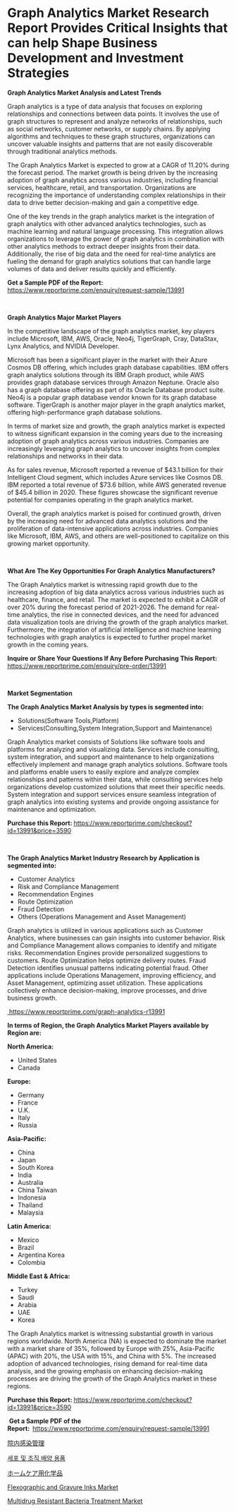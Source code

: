 <p><h1>Graph Analytics Market Research Report Provides Critical Insights that can help Shape Business Development and Investment Strategies</h1></p><p><strong>Graph Analytics Market Analysis and Latest Trends</strong></p>
<p><p>Graph analytics is a type of data analysis that focuses on exploring relationships and connections between data points. It involves the use of graph structures to represent and analyze networks of relationships, such as social networks, customer networks, or supply chains. By applying algorithms and techniques to these graph structures, organizations can uncover valuable insights and patterns that are not easily discoverable through traditional analytics methods.</p><p>The Graph Analytics Market is expected to grow at a CAGR of 11.20% during the forecast period. The market growth is being driven by the increasing adoption of graph analytics across various industries, including financial services, healthcare, retail, and transportation. Organizations are recognizing the importance of understanding complex relationships in their data to drive better decision-making and gain a competitive edge.</p><p>One of the key trends in the graph analytics market is the integration of graph analytics with other advanced analytics technologies, such as machine learning and natural language processing. This integration allows organizations to leverage the power of graph analytics in combination with other analytics methods to extract deeper insights from their data. Additionally, the rise of big data and the need for real-time analytics are fueling the demand for graph analytics solutions that can handle large volumes of data and deliver results quickly and efficiently.</p></p>
<p><strong>Get a Sample PDF of the Report:&nbsp;</strong> <a href="https://www.reportprime.com/enquiry/request-sample/13991">https://www.reportprime.com/enquiry/request-sample/13991</a></p>
<p>&nbsp;</p>
<p><strong>Graph Analytics Major Market Players</strong></p>
<p><p>In the competitive landscape of the graph analytics market, key players include Microsoft, IBM, AWS, Oracle, Neo4j, TigerGraph, Cray, DataStax, Lynx Analytics, and NVIDIA Developer. </p><p>Microsoft has been a significant player in the market with their Azure Cosmos DB offering, which includes graph database capabilities. IBM offers graph analytics solutions through its IBM Graph product, while AWS provides graph database services through Amazon Neptune. Oracle also has a graph database offering as part of its Oracle Database product suite. Neo4j is a popular graph database vendor known for its graph database software. TigerGraph is another major player in the graph analytics market, offering high-performance graph database solutions. </p><p>In terms of market size and growth, the graph analytics market is expected to witness significant expansion in the coming years due to the increasing adoption of graph analytics across various industries. Companies are increasingly leveraging graph analytics to uncover insights from complex relationships and networks in their data. </p><p>As for sales revenue, Microsoft reported a revenue of $43.1 billion for their Intelligent Cloud segment, which includes Azure services like Cosmos DB. IBM reported a total revenue of $73.6 billion, while AWS generated revenue of $45.4 billion in 2020. These figures showcase the significant revenue potential for companies operating in the graph analytics market. </p><p>Overall, the graph analytics market is poised for continued growth, driven by the increasing need for advanced data analytics solutions and the proliferation of data-intensive applications across industries. Companies like Microsoft, IBM, AWS, and others are well-positioned to capitalize on this growing market opportunity.</p></p>
<p>&nbsp;</p>
<p><strong>What Are The Key Opportunities For Graph Analytics Manufacturers?</strong></p>
<p><p>The Graph Analytics market is witnessing rapid growth due to the increasing adoption of big data analytics across various industries such as healthcare, finance, and retail. The market is expected to exhibit a CAGR of over 20% during the forecast period of 2021-2026. The demand for real-time analytics, the rise in connected devices, and the need for advanced data visualization tools are driving the growth of the graph analytics market. Furthermore, the integration of artificial intelligence and machine learning technologies with graph analytics is expected to further propel market growth in the coming years.</p></p>
<p><strong>Inquire or Share Your Questions If Any Before Purchasing This Report:</strong> <a href="https://www.reportprime.com/enquiry/pre-order/13991">https://www.reportprime.com/enquiry/pre-order/13991</a></p>
<p>&nbsp;</p>
<p><strong>Market Segmentation</strong></p>
<p><strong>The Graph Analytics Market Analysis by types is segmented into:</strong></p>
<p><ul><li>Solutions(Software Tools,Platform)</li><li>Services(Consulting,System Integration,Support and Maintenance)</li></ul></p>
<p><p>Graph Analytics market consists of Solutions like software tools and platforms for analyzing and visualizing data. Services include consulting, system integration, and support and maintenance to help organizations effectively implement and manage graph analytics solutions. Software tools and platforms enable users to easily explore and analyze complex relationships and patterns within their data, while consulting services help organizations develop customized solutions that meet their specific needs. System integration and support services ensure seamless integration of graph analytics into existing systems and provide ongoing assistance for maintenance and optimization.</p></p>
<p><strong>Purchase this Report:&nbsp;</strong><a href="https://www.reportprime.com/checkout?id=13991&price=3590">https://www.reportprime.com/checkout?id=13991&price=3590</a></p>
<p>&nbsp;</p>
<p><strong>The Graph Analytics Market Industry Research by Application is segmented into:</strong></p>
<p><ul><li>Customer Analytics</li><li>Risk and Compliance Management</li><li>Recommendation Engines</li><li>Route Optimization</li><li>Fraud Detection</li><li>Others (Operations Management and Asset Management)</li></ul></p>
<p><p>Graph analytics is utilized in various applications such as Customer Analytics, where businesses can gain insights into customer behavior. Risk and Compliance Management allows companies to identify and mitigate risks. Recommendation Engines provide personalized suggestions to customers. Route Optimization helps optimize delivery routes. Fraud Detection identifies unusual patterns indicating potential fraud. Other applications include Operations Management, improving efficiency, and Asset Management, optimizing asset utilization. These applications collectively enhance decision-making, improve processes, and drive business growth.</p></p>
<p><a href="https://www.reportprime.com/graph-analytics-r13991">&nbsp;https://www.reportprime.com/graph-analytics-r13991</a></p>
<p><strong>In terms of Region, the Graph Analytics Market Players available by Region are:</strong></p>
<p>
    <p> <strong> North America: </strong>
        <ul>
            <li>United States</li>
            <li>Canada</li>
        </ul>
        </p> 
    <p> <strong> Europe: </strong>
        <ul>
            <li>Germany</li>
            <li>France</li>
            <li>U.K.</li>
            <li>Italy</li>
            <li>Russia</li>
        </ul>
        </p> 
    <p> <strong> Asia-Pacific: </strong>
        <ul>
            <li>China</li>
            <li>Japan</li>
            <li>South Korea</li>
            <li>India</li>
            <li>Australia</li>
            <li>China Taiwan</li>
            <li>Indonesia</li>
            <li>Thailand</li>
            <li>Malaysia</li>
        </ul>
        </p> 
    <p> <strong> Latin America: </strong>
        <ul>
            <li>Mexico</li>
            <li>Brazil</li>
            <li>Argentina Korea</li>
            <li>Colombia</li>
        </ul>
        </p> 
    <p> <strong> Middle East & Africa: </strong>
        <ul>
            <li>Turkey</li>
            <li>Saudi</li>
            <li>Arabia</li>
            <li>UAE</li>
            <li>Korea</li>
        </ul>
    </p>
    </p>
<p><p>The Graph Analytics market is witnessing substantial growth in various regions worldwide. North America (NA) is expected to dominate the market with a market share of 35%, followed by Europe with 25%, Asia-Pacific (APAC) with 20%, the USA with 15%, and China with 5%. The increased adoption of advanced technologies, rising demand for real-time data analysis, and the growing emphasis on enhancing decision-making processes are driving the growth of the Graph Analytics market in these regions.</p></p>
<p><strong>Purchase this Report: </strong><a href="https://www.reportprime.com/checkout?id=13991&price=3590">https://www.reportprime.com/checkout?id=13991&price=3590</a></p>
<p>&nbsp;<strong>Get a Sample PDF of the Report:&nbsp;&nbsp;</strong><a href="https://www.reportprime.com/enquiry/request-sample/13991">https://www.reportprime.com/enquiry/request-sample/13991</a></p>
<p><strong></strong></p>
<p><p><a href="https://medium.com/@garnett961981/%E6%AC%A1%E3%81%AE%E6%96%87%E7%AB%A0%E3%82%92%E6%97%A5%E6%9C%AC%E8%AA%9E%E3%81%AB%E7%BF%BB%E8%A8%B3%E3%81%97%E3%81%A6%E3%81%8F%E3%81%A0%E3%81%95%E3%81%84-2024%E5%B9%B4%E3%81%8B%E3%82%892031%E5%B9%B4%E3%81%BE%E3%81%A7%E3%81%AE%E7%97%85%E9%99%A2%E5%86%85%E6%84%9F%E6%9F%93%E5%AF%BE%E7%AD%96%E5%B8%82%E5%A0%B4%E3%81%AE%E5%B1%95%E6%9C%9B%E3%81%A8%E4%BA%88%E6%B8%AC-72e524d7c833">院内感染管理</a></p><p><a href="https://medium.com/@monserratemohr/%EA%B8%80%EB%A1%9C%EB%B2%8C-%EC%84%B8%ED%8F%AC-%EB%B0%8F-%EC%A1%B0%EC%A7%81-%EB%B0%B0%EC%96%91-%EC%9A%A9%ED%92%88-%EC%82%B0%EC%97%85-%EC%97%B0%EA%B5%AC-%EB%B3%B4%EA%B3%A0%EC%84%9C-%EA%B2%BD%EC%9F%81-%ED%99%98%EA%B2%BD-%EC%8B%9C%EC%9E%A5-%EA%B7%9C%EB%AA%A8-%EC%A7%80%EC%97%AD%EC%A0%81-%EC%83%81%ED%83%9C-%EB%B0%8F-%EC%A0%84%EB%A7%9D-%EC%98%88%EC%B8%A1-2024%EB%85%84-2031%EB%85%84-2f59c0e70aa4">세포 및 조직 배양 용품</a></p><p><a href="https://medium.com/@ifhhndtz21/2024%E5%B9%B4%E3%81%8B%E3%82%892031%E5%B9%B4%E3%81%BE%E3%81%A7%E3%81%AE%E6%9C%9F%E9%96%93%E3%81%AB%E3%81%8A%E3%81%91%E3%82%8B%E3%83%9B%E3%83%BC%E3%83%A0%E3%82%B1%E3%82%A2%E5%8C%96%E5%AD%A6%E5%93%81%E5%B8%82%E5%A0%B4%E3%81%AE%E6%96%B0%E8%88%88%E3%83%88%E3%83%AC%E3%83%B3%E3%83%89%E3%81%A8%E5%B0%86%E6%9D%A5%E3%81%AE%E5%B1%95%E6%9C%9B-677dcd0db795">ホームケア用化学品</a></p><p><a href="https://medium.com/@diegomoen/flexographic-and-gravure-inks-market-share-and-new-trends-analysis-by-its-type-application-ab058d0f9c3a">Flexographic and Gravure Inks Market</a></p><p><a href="https://github.com/kumertitash/Market-Research-Report-List-1/blob/main/multidrug-resistant-bacteria-treatment-market.md">Multidrug Resistant Bacteria Treatment Market</a></p></p>
